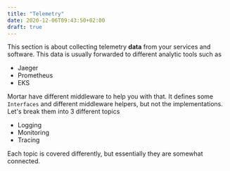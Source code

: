 ```yaml
---
title: "Telemetry"
date: 2020-12-06T09:43:50+02:00
draft: true
---
```


This section is about collecting telemetry **data** from your services and software. This data is usually forwarded to different analytic tools such as

- Jaeger
- Prometheus
- EKS

Mortar have different middleware to help you with that.
It defines some `Interfaces` and different middleware helpers, but not the implementations.
Let's break them into 3 different topics

- Logging
- Monitoring
- Tracing

Each topic is covered differently, but essentially they are somewhat connected.
